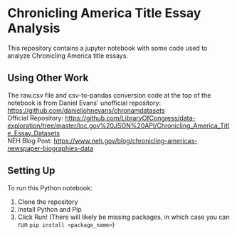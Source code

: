 # Chronicling America Title Essay Analysis
This repository contains a jupyter notebook with some code used to analyze Chronicling America title essays.

## Using Other Work
The raw.csv file and csv-to-pandas conversion code at the top of the notebook is from Daniel Evans' unofficial repository: https://github.com/danieljohnevans/chronamdatasets \
Official Repository: https://github.com/LibraryOfCongress/data-exploration/tree/master/loc.gov%20JSON%20API/Chronicling_America_Title_Essay_Datasets \
NEH Blog Post: https://www.neh.gov/blog/chronicling-americas-newspaper-biographies-data

## Setting Up
To run this Python notebook:
1. Clone the repository 
2. Install Python and Pip
3. Click Run! (There will likely be missing packages, in which case you can run `pip install <package_name>`)
